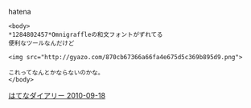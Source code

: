 
hatena

```
<body>
*1284802457*Omnigraffleの和文フォントがずれてる
便利なツールなんだけど

<img src="http://gyazo.com/870cb67366a66fa4e675d5c369b895d9.png">

これってなんとかならないのかな。
</body>
```


[はてなダイアリー 2010-09-18](https://nishiohirokazu.hatenadiary.org/archive/2010/09/18)